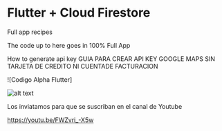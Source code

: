 # Flutter + Cloud Firestore
Full app recipes

The code up to here goes in 100% Full App 

How to generate api key
GUIA PARA CREAR API KEY GOOGLE MAPS SIN TARJETA DE CREDITO NI CUENTADE FACTURACION

![Codigo Alpha Flutter]

![alt text](https://github.com/codigoalphacol/apprecipe/blob/master/recetasparte2_First_Frame.png)

Los inviatamos para que se suscriban en el canal de Youtube

https://youtu.be/FWZvri_-X5w
